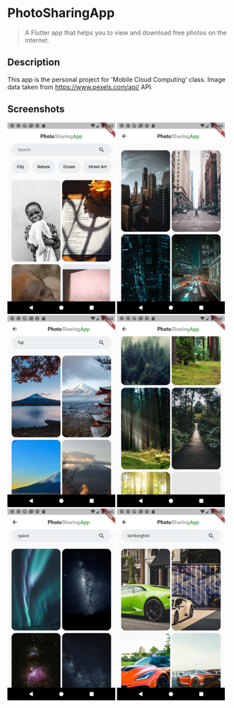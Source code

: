 # PhotoSharingApp

> A Flutter app that helps you to view and download free photos on the internet.

## Description

This app is the personal project for 'Mobile Cloud Computing' class.
Image data taken from https://www.pexels.com/api/ API. 

## Screenshots

<div>
  <img src='./screenshots/screen_2.png' width=244>
  <img src='./screenshots/screen_3.png' width=244>
  <img src='./screenshots/screen_4.png' width=244>
  <img src='./screenshots/screen_1.png' width=244>
  <img src='./screenshots/screen_5.png' width=244>
  <img src='./screenshots/screen_6.png' width=244>
</div>
